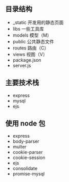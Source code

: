 ## 目录结构

- \_static 开发用的静态页面
- libs 一些工具库
- models 模型（M）
- public 公共静态文件
- routes 路由（C）
- views 视图（V）
- package.json
- server.js

## 主要技术栈

- express
- mysql
- ejs

## 使用 node 包

- express
- body-parser
- multer
- cookie-parser
- cookie-session
- ejs
- consolidate
- promise-mysql
